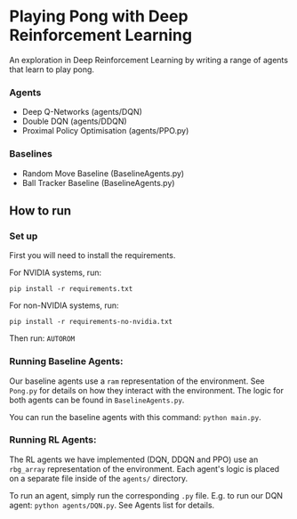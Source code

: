 # Playing Pong with Deep Reinforcement Learning

An exploration in Deep Reinforcement Learning by writing a range of agents that learn to play pong.

### Agents
- Deep Q-Networks (agents/DQN)
- Double DQN (agents/DDQN)
- Proximal Policy Optimisation (agents/PPO.py)

### Baselines
- Random Move Baseline (BaselineAgents.py)
- Ball Tracker Baseline (BaselineAgents.py)

## How to run

### Set up
First you will need to install the requirements.

For NVIDIA systems, run:

```pip install -r requirements.txt```

For non-NVIDIA systems, run:

```pip install -r requirements-no-nvidia.txt```

Then run:
```AUTOROM```

### Running Baseline Agents:
Our baseline agents use a `ram` representation of the environment. See `Pong.py` for details on how they interact with the environment. The logic for both agents can be found in `BaselineAgents.py`.

You can run the baseline agents with this command: `python main.py`.


### Running RL Agents:
The RL agents we have implemented (DQN, DDQN and PPO) use an `rbg_array` representation of the environment. Each agent's logic is placed on a separate file inside of the `agents/` directory.

To run an agent, simply run the corresponding `.py` file. E.g. to run our DQN agent: `python agents/DQN.py`. See Agents list for details.
